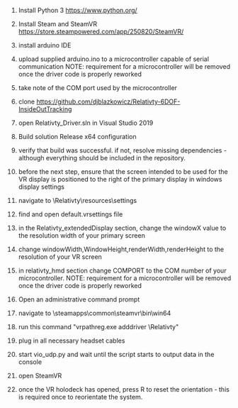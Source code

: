 1. Install Python 3 https://www.python.org/

2. Install Steam and SteamVR https://store.steampowered.com/app/250820/SteamVR/

3. install arduino IDE

4. upload supplied arduino.ino to a microcontroller capable of serial communication
NOTE: requirement for a microcontroller will be removed once the driver code is properly reworked

5. take note of the COM port used by the microcontroller

6. clone https://github.com/djblazkowicz/Relativty-6DOF-InsideOutTracking

7. open Relativty_Driver.sln in Visual Studio 2019

8. Build solution Release x64 configuration

9. verify that build was successful. if not, resolve missing dependencies - although everything should be included in the repository.

10. before the next step, ensure that the screen intended to be used for the VR display is positioned to the right of the primary display in windows display settings

11. navigate to <relativty-6dof-insideouttracking folder>\Relativty\resources\settings

12. find and open default.vrsettings file

13. in the Relativty_extendedDisplay section, change the windowX value to the resolution width of your primary screen

14. change windowWidth,WindowHeight,renderWidth,renderHeight to the resolution of your VR screen

15. in relativty_hmd section change COMPORT to the COM number of your microcontroller.
NOTE: requirement for a microcontroller will be removed once the driver code is properly reworked

16. Open an administrative command prompt

17. navigate to <steam installation library>\steamapps\common\steamvr\bin\win64

18. run this command "vrpathreg.exe adddriver <relativty-6dof-insideouttracking folder>\Relativty"

19. plug in all necessary headset cables

20. start vio_udp.py and wait until the script starts to output data in the console

20. open SteamVR

21. once the VR holodeck has opened, press R to reset the orientation - this is required once to reorientate the system.
